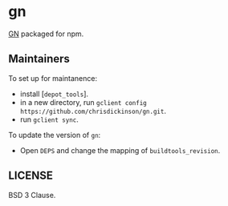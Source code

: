 # gn

[GN] packaged for npm.

## Maintainers

To set up for maintanence:

* install [`depot_tools`].
* in a new directory, run `gclient config https://github.com/chrisdickinson/gn.git`.
* run `gclient sync`.

To update the version of `gn`:

* Open `DEPS` and change the mapping of `buildtools_revision`.

## LICENSE

BSD 3 Clause.

[GN]: https://chromium.googlesource.com/chromium/src/+/master/tools/gn/docs/language.md
